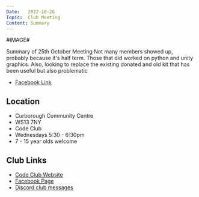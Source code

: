 ```yaml
---
Date:   2022-10-26
Topic:  Club Meeting
Content: Summary
---
```

#IMAGE#

Summary of 25th October Meeting Not many members showed up, probably because it's half term. Those that did worked on python and unity graphics. Also, looking to replace the existing donated and old kit that has been useful but also problematic

* [Facebook Link](https://www.facebook.com/720665616418529/posts/624768656008226)

## Location

* Curborough Community Centre
* WS13 7NY
* Code Club
* Wednesdays 5:30 - 6:30pm
* 7 - 15 year olds welcome

## Club Links

* [Code Club Website](https://lichfield-code-club.github.io/)
* [Facebook Page](https://www.facebook.com/LichfieldCoders)
* [Discord club messages](https://discord.gg/szz6xGK)
